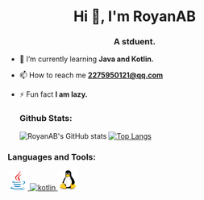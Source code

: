 <h1 align="center">Hi 👋, I'm RoyanAB</h1>
<h3 align="center">A stduent.</h3>

- 🌱 I’m currently learning **Java and Kotlin.**

- 📫 How to reach me **2275950121@qq.com**

- ⚡ Fun fact **I am lazy.**

  <h3 align="left">Github Stats:</h3>

  
  ![RoyanAB's GitHub stats](https://github-readme-stats.vercel.app/api?username=RoyanAB&count_private=true)
  [![Top Langs](https://github-readme-stats.vercel.app/api/top-langs/?username=RoyanAB&layout=compact)](https://github.com/anuraghazra/github-readme-stats)


<h3 align="left">Languages and Tools:</h3>
<p align="left"> <a href="https://www.java.com" target="_blank" rel="noreferrer"> <img src="https://raw.githubusercontent.com/devicons/devicon/master/icons/java/java-original.svg" alt="java" width="40" height="40"/> </a> <a href="https://kotlinlang.org" target="_blank" rel="noreferrer"> <img src="https://www.vectorlogo.zone/logos/kotlinlang/kotlinlang-icon.svg" alt="kotlin" width="40" height="40"/> </a> <a href="https://www.linux.org/" target="_blank" rel="noreferrer"> <img src="https://raw.githubusercontent.com/devicons/devicon/master/icons/linux/linux-original.svg" alt="linux" width="40" height="40"/> </a> </p>
